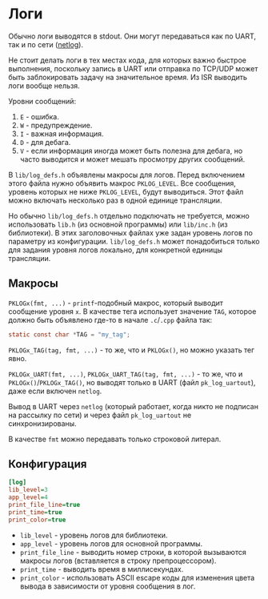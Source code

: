 # Логи
Обычно логи выводятся в stdout. Они могут передаваться как по UART, так и по сети ([netlog](./netlog.md)).

Не стоит делать логи в тех местах кода, для которых важно быстрое выполнения, поскольку запись
в UART или отправка по TCP/UDP может быть заблокировать задачу на значительное время. Из ISR выводить
логи вообще нельзя.

Уровни сообщений:
1. `E` - ошибка.
2. `W` - предупреждение.
3. `I` - важная информация.
4. `D` - для дебага.
5. `V` - если информация иногда может быть полезна для дебага, но часто выводится и может мешать
   просмотру других сообщений.

В `lib/log_defs.h` объявлены макросы для логов. Перед включением этого файла нужно объявить макрос
`PKLOG_LEVEL`. Все сообщения, уровень которых не ниже `PKLOG_LEVEL`, будут выводиться.
Этот файл можно включать несколько раз в одной единице трансляции.

Но обычно `lib/log_defs.h` отдельно подключать не требуется, можно использовать `lib.h`
(из основной программы) или `lib/inc.h` (из библиотеки). В этих заголовочных файлах уже задан
уровень логов по параметру из конфигурации. `lib/log_defs.h` может понадобиться только для задания
уровня логов локально, для конкретной единицы трансляции.

## Макросы
`PKLOGx(fmt, ...)` - `printf`-подобный макрос, который выводит сообщение уровня `x`. В качестве
тега использует значение `TAG`, которое должно быть объявлено где-то в начале `.c`/`.cpp` файла так:
```c
static const char *TAG = "my_tag";
```

`PKLOGx_TAG(tag, fmt, ...)` - то же, что и `PKLOGx()`, но можно указать тег явно.

`PKLOGx_UART(fmt, ...)`, `PKLOGx_UART_TAG(tag, fmt, ...)` - то же, что и `PKLOGx()`/`PKLOGx_TAG()`,
но выводят только в UART (файл `pk_log_uartout`), даже если включен `netlog`.

Вывод в UART через `netlog` (который работает, когда никто не подписан на рассылку по сети) и через
файл `pk_log_uartout` не синхронизированы.

В качестве `fmt` можно передавать только строковой литерал.

## Конфигурация
```ini
[log]
lib_level=3
app_level=4
print_file_line=true
print_time=true
print_color=true
```

* `lib_level` - уровень логов для библиотеки.
* `app_level` - уровень логов для основной программы.
* `print_file_line` - выводить номер строки, в которой вызываются макросы логов (вставляется в
  строку препроцессором).
* `print_time` - выводить время в миллисекундах.
* `print_color` - использовать ASCII escape коды для изменения цвета вывода в зависимости от уровня
  сообщения в лог.

